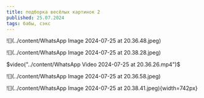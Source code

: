 ```yaml
---
title: подборка весёлых картинок 2
published: 25.07.2024
tags: бабы, сэкс
---
```

![](../content/WhatsApp Image 2024-07-25 at 20.36.48.jpeg)

![](../content/WhatsApp Image 2024-07-25 at 20.38.28.jpeg)

$video("../content/WhatsApp Video 2024-07-25 at 20.36.26.mp4")$

![](../content/WhatsApp Image 2024-07-25 at 20.36.58.jpeg)

![](../content/WhatsApp Image 2024-07-25 at 20.38.41.jpeg){width=742px}
